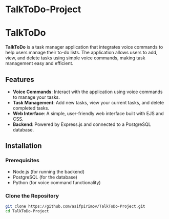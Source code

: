 # TalkToDo-Project

# TalkToDo

**TalkToDo** is a task manager application that integrates voice commands to help users manage their to-do lists. The application allows users to add, view, and delete tasks using simple voice commands, making task management easy and efficient.

## Features

- **Voice Commands**: Interact with the application using voice commands to manage your tasks.
- **Task Management**: Add new tasks, view your current tasks, and delete completed tasks.
- **Web Interface**: A simple, user-friendly web interface built with EJS and CSS.
- **Backend**: Powered by Express.js and connected to a PostgreSQL database.

## Installation

### Prerequisites

- Node.js (for running the backend)
- PostgreSQL (for the database)
- Python (for voice command functionality)
  
### Clone the Repository

```bash
git clone https://github.com/asifpirimov/TalkToDo-Project.git
cd TalkToDo-Project
```

